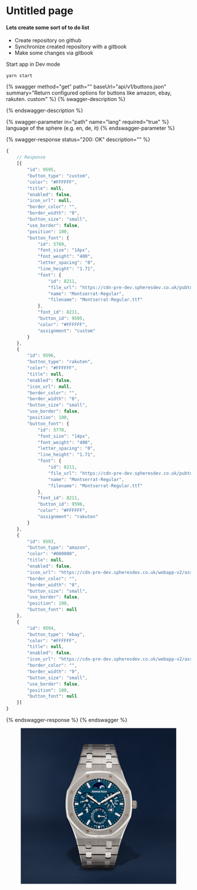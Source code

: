 # Untitled page

#### Lets create some sort of to do list

* Create repository on github
* Synchronize created repository with a gitbook
* Make some changes via gitbook

Start app in Dev mode

```
yarn start
```

{% swagger method="get" path="" baseUrl="api/v1/buttons.json" summary="Return configured options for buttons like amazon, ebay, rakuten. custom" %}
{% swagger-description %}

{% endswagger-description %}

{% swagger-parameter in="path" name="lang" required="true" %}
language of the sphere (e.g. en, de, it)
{% endswagger-parameter %}

{% swagger-response status="200: OK" description="" %}
```javascript
{
    // Response
    [{
        "id": 9595,
        "button_type": "custom",
        "color": "#FFFFFF",
        "title": null,
        "enabled": false,
        "icon_url": null,
        "border_color": "",
        "border_width": "0",
        "button_size": "small",
        "use_border": false,
        "position": 100,
        "button_font": {
            "id": 5769,
            "font_size": "14px",
            "font_weight": "400",
            "letter_spacing": "0",
            "line_height": "1.71",
            "font": {
                "id": 8211,
                "file_url": "https://cdn-pre-dev.spheresdev.co.uk/pubtool-images/nn9qglkhakh74118ycl7d5ylfgz6",
                "name": "Montserrat-Regular",
                "filename": "Montserrat-Regular.ttf"
            },
            "font_id": 8211,
            "button_id": 9595,
            "color": "#FFFFFF",
            "assignment": "custom"
        }
    },
    {
        "id": 9596,
        "button_type": "rakuten",
        "color": "#FFFFFF",
        "title": null,
        "enabled": false,
        "icon_url": null,
        "border_color": "",
        "border_width": "0",
        "button_size": "small",
        "use_border": false,
        "position": 100,
        "button_font": {
            "id": 5770,
            "font_size": "14px",
            "font_weight": "400",
            "letter_spacing": "0",
            "line_height": "1.71",
            "font": {
                "id": 8211,
                "file_url": "https://cdn-pre-dev.spheresdev.co.uk/pubtool-images/nn9qglkhakh74118ycl7d5ylfgz6",
                "name": "Montserrat-Regular",
                "filename": "Montserrat-Regular.ttf"
            },
            "font_id": 8211,
            "button_id": 9596,
            "color": "#FFFFFF",
            "assignment": "rakuten"
        }
    },
    {
        "id": 9593,
        "button_type": "amazon",
        "color": "#000000",
        "title": null,
        "enabled": false,
        "icon_url": "https://cdn-pre-dev.spheresdev.co.uk/webapp-v2/assets/img/icons/amazon.svg",
        "border_color": "",
        "border_width": "0",
        "button_size": "small",
        "use_border": false,
        "position": 100,
        "button_font": null
    },
    {
        "id": 9594,
        "button_type": "ebay",
        "color": "#FFFFFF",
        "title": null,
        "enabled": false,
        "icon_url": "https://cdn-pre-dev.spheresdev.co.uk/webapp-v2/assets/img/icons/ebay.svg",
        "border_color": "",
        "border_width": "0",
        "button_size": "small",
        "use_border": false,
        "position": 100,
        "button_font": null
    }]
}
```
{% endswagger-response %}
{% endswagger %}

<figure><img src=".gitbook/assets/75007.png" alt=""><figcaption></figcaption></figure>
